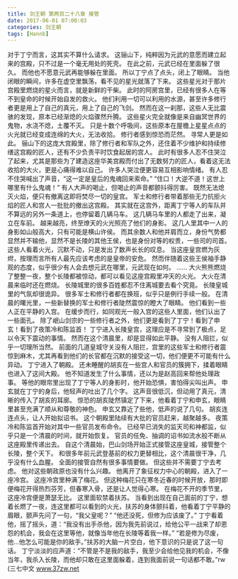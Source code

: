 ```yaml
---
title: 剑王朝 第两百二十八章 接管
date: 2017-06-01 07:00:03
categories: 剑王朝
tags: [Hannb]
---
```


对于丁宁而言，这其实不算什么请求。
这骊山下，纯粹因为元武的意愿而建立起来的宫殿，只不过是一个毫无用处的死壳。
在此之前，元武已经在里面躲了很久。
而他也不愿意元武再能够躲在里面。
所以丁宁点了点头，闭上了眼睛。
当他闭眼的瞬间，许多在虚空里飘荡，看不见的星光就落了下来。
这些星光对于那片宫殿里燃烧的星火而言，就是新鲜的干柴。
此时的阿房宫里，已经有很多人在等不到皇命的时候开始自发的救火。
他们利用一切可以利用的水源，甚至许多修行者更是用上了自己的真元，用上了自己的飞剑。
然而在这一刹那，这些人无比震骇的发现，原本已经渐熄的火焰骤然升腾。
这些星火完全就像是来自幽冥世界的鬼物，水浇不熄，土覆不灭。
只是十数个呼吸间，这些原本在屋檐上星星点点的火光就已经变成连绵的大火，无法收拾。
修行者感到惊恐而茫然。
寻常人更是如此。
骊山下的这庞大宫殿里，除了修行者和军队之外，还住着不少维护和持续修缮这宫殿的匠人，还有不少负责平时饮食起居的宫人。
此时有很多人忍不住哭泣了起来，尤其是那些为了建造这座华美宫殿而付出了无数努力的匠人，看着这无法收拾的大火，更是心痛得难以自己。
许多人哭泣便更容易互相影响情绪。
有人忍不住哭喊出了声音，“这一定是皇后的鬼魂回来索命。”
“住口！大逆不道！这世上哪里有什么鬼魂！”
有人大声的喝止，但喝止的声音都颤抖得厉害。
既然无法熄灭火焰，便只有撤离这即将焚尽一切的皇宫。
军士和修行者带着那些无力抗拒火焰的匠人和宫人一批批的撤出这宫殿。
其实就在这宫外，距离丁宁等人的车队并不算远的另外一条道上，也停留着几辆马车。
这几辆马车里的人都走了出来，凝立在车前。
越来越亮，终至燎天的火光照亮了他们的身影。
这几人里其中一人的身影如山般高大，只有可能是横山许侯。
而其余数人和他并肩而立，身份气势都显然并不输他，显然不是长陵的其他王侯，也是身份对等的权贵，一些司的司首。
这些人看着火光，沉默不动，只是发出了数声长长的叹息。
当这座皇宫燃为灰烬，按理而言所有人最先应该考虑的是皇帝的安危。
然而伴随着这些王侯袖手静观的态度，似乎很少有人会去想元武在哪里，元武现在如何。
......
大火熊熊燃烧了整整一夜，整个长陵都被惊动，都可以看见这座宫殿里冲天的火光。
大火在清晨来临时还在燃烧。
长陵城里的很多百姓都忍不住离城要去看个究竟。
长陵皇城里的气氛却很诡异。
很多军士和修行者都在换班，似乎只是例行手续一般。
在清晨的曙光里，一些新替换的军士和修行者陡然震惊的瞪大了眼睛。
他们看到一些人正在平静的入宫。
在缓步而行，如同观光一般入宫的这些人里面，他们认出了一些面孔。
除了岷山剑宗的一些修行者之外，他们更是看到了丁宁！看到了申玄！看到了夜策冷和陈监首！
丁宁进入长陵皇宫，这理应是不寻常到了极点，足以令天下震动的事情。
然而在这个清晨里，却是显得如此平静。
没有人阻拦，似乎一切理所当然。
前面的几道皇城守关没有人阻拦，宫里的这些军士和修行者震惊到麻木，尤其再看到他们的长官都在沉默的接受这一切，他们便更不可能有什么异动。
丁宁进入了朝殿。
还未睡醒的胡亥在一些宫人和官员的簇拥下，揉着眼睛也进入了这间大殿。
他不知道发生了什么事情，还以为是赵高回来帮他处理政事。
等他的眼帘里出现了丁宁等人的身影时，他开始恐惧，害怕得尖叫出声。
申玄就在丁宁的身后，他轻声的吐出了几个字。
这声音很低沉，但动用了真元，清晰的传入了胡亥的耳廓。
惊恐的胡亥陡然镇定了下来，他看着丁宁和申玄，眼睛里甚至充满了顺从和尊敬的神色。
申玄又靠近了些他，低声的说了几句。
胡亥连连点头，让人开始拟诏书。
这个朝殿里陆续有大批的官员赶来，越聚越多。
夜策冷和陈监首开始对其中一些官员发布命令。
已经早已消失的监天司和神都监，似乎只是一个清晨的时间，就开始恢复。
官员的任免、抽调的诏书如流水般不断从这座殿里传递出去。
自这个清晨始，巴山剑场开始正式接管这座皇城，接管整个长陵，整个天下。
和很多年前元武登基前的权力更替相比，这个清晨很干净，几乎没有什么血腥。
全面的接管自然有很多事情要做。
但这些并不需要丁宁去考虑。
他对这些朝政原也没有什么兴趣。
他离开了象征权力中心的朝殿，进入了一座冷宫。
这座冷宫里种满了梅花。
但这种梅花只在寒冬近春的时候开放，那时即便梅花开得热烈芬芳，但春寒入骨，还是让人觉得心寒。
在梅花不开的季节里，这座冷宫便是萧瑟无比。
这里面软禁着扶苏。
当看到出现在自己面前的丁宁，想着长燃了一夜，连这里都可以看到的火光，扶苏的身体颤抖着，他看着丁宁平静的眉眼，颤声先问了一句，“我父皇呢？”
“他还没死，但修为应该废了。”
丁宁看着他，摇了摇头，道：“我没有出手杀他，因为我先前说过，给他公平一战来了却恩怨的机会，我会在这里等他，就像当年他在长陵等着我一样。”
“若是修为尽废，他...他怎么可能是你的敌手。”扶苏的大脑一片空白，他下意识的只是说了这一句话。
丁宁淡淡的应声道：“不管是不是我的敌手，我至少会给他见我的机会，不像当年，我杀入长陵，而他却只敢在这里面躲着，连到我面前说一句话都不敢。”rw
(三七中文 www.37zw.net
